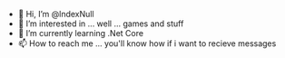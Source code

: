 - 👋 Hi, I’m @lndexNull
- 👀 I’m interested in ... well ... games and stuff
- 🌱 I’m currently learning .Net Core 
- 📫 How to reach me ... you'll know how if i want to recieve messages
